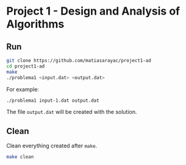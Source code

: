Project 1 - Design and Analysis of Algorithms
=========

Run
---

```sh
git clone https://github.com/matiasarayac/project1-ad
cd project1-ad
make
./problema1 <input.dat> <output.dat>
```

For example:

```sh
./problema1 input-1.dat output.dat
```

The file `output.dat` will be created with the solution.

Clean
-----
Clean everything created after `make`.

```sh
make clean
```
